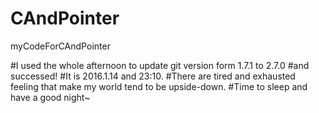 # CAndPointer
myCodeForCAndPointer

#I used the whole afternoon to update git version form 1.7.1 to 2.7.0
#and successed!
#It is 2016.1.14 and 23:10.
#There are tired and exhausted feeling that make my world tend to be upside-down.
#Time to sleep and have a good night~
